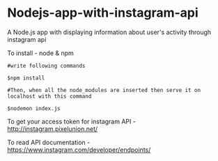 # Nodejs-app-with-instagram-api
A Node.js app with displaying information about user's activity through instagram api 

To install - node & npm 

```
#write following commands 

$npm install

#Then, when all the node_modules are inserted then serve it on localhost with this command

$nodemon index.js

```

To get your access token for instagram API - http://instagram.pixelunion.net/

To read API documentation - https://www.instagram.com/developer/endpoints/
